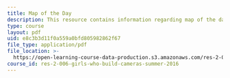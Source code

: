 ```yaml
---
title: Map of the Day
description: This resource contains information regarding map of the day.
type: course
layout: pdf
uid: e8c3b3d11f0a559a0bfd805982862f67
file_type: application/pdf
file_location: >-
  https://open-learning-course-data-production.s3.amazonaws.com/res-2-006-girls-who-build-cameras-summer-2016/e8c3b3d11f0a559a0bfd805982862f67_MITRES_2_006SUM16_MapDay.pdf
course_id: res-2-006-girls-who-build-cameras-summer-2016
---
```

